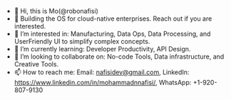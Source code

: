 - 👋 Hi, this is Mo(@robonafisi)
- 🥰 Building the OS for cloud-native enterprises. Reach out if you are interested.
- 👀 I’m interested in: Manufacturing, Data Ops, Data Processing, and UserFriendly UI to simplify complex concepts.
- 🌱 I’m currently learning: Developer Productivity, API Design.
- 💞️ I’m looking to collaborate on: No-code Tools, Data infrastructure, and Creative Tools.
- 📫 How to reach me: Email: nafisidev@gmail.com, LinkedIn: https://www.linkedin.com/in/mohammadnnafisi/, WhatsApp: +1-920-807-9130

